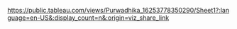 https://public.tableau.com/views/Purwadhika_16253778350290/Sheet1?:language=en-US&:display_count=n&:origin=viz_share_link
